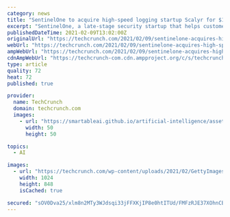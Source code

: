 ```yaml
---
category: news
title: "SentinelOne to acquire high-speed logging startup Scalyr for $155M"
excerpt: "SentinelOne, a late-stage security startup that helps customers make sense of security data using AI and machine learning, announced today that it is acquiring Scalyr, the high-speed logging startup for $155 million in stock and cash."
publishedDateTime: 2021-02-09T13:02:00Z
originalUrl: "https://techcrunch.com/2021/02/09/sentinelone-acquires-high-speed-logging-startup-scalyr-for-155m/"
webUrl: "https://techcrunch.com/2021/02/09/sentinelone-acquires-high-speed-logging-startup-scalyr-for-155m/"
ampWebUrl: "https://techcrunch.com/2021/02/09/sentinelone-acquires-high-speed-logging-startup-scalyr-for-155m/amp/"
cdnAmpWebUrl: "https://techcrunch-com.cdn.ampproject.org/c/s/techcrunch.com/2021/02/09/sentinelone-acquires-high-speed-logging-startup-scalyr-for-155m/amp/"
type: article
quality: 72
heat: 72
published: true

provider:
  name: TechCrunch
  domain: techcrunch.com
  images:
    - url: "https://smartableai.github.io/artificial-intelligence/assets/images/organizations/techcrunch.com-50x50.jpg"
      width: 50
      height: 50

topics:
  - AI

images:
  - url: "https://techcrunch.com/wp-content/uploads/2021/02/GettyImages-998110690.jpg?w=1024"
    width: 1024
    height: 848
    isCached: true

secured: "sOV0Dva25/xlm8n2MTy3WJdsqi33jFFXKjIP8e0htITUd/FMFzRJE37XOhnCBAU4b42N0q5/84srOG5g8hIS1MdW+NUtMPPeQMPojvdXNzzEFkejFTrVMbZwdkUN+yLvYjQKOq3ffaCrU3B8SZW/VmCuxXj3Ha9mSIE3KuqlMTpIDp7FGX+nMLPva0hxxypdJv2d0TNVlleZUUwECK3dh1p2xlGyhy2oXDpTAAaBjo7SNbQ1TOljfUVsXr4Abb1WbjqtLm30m5BS+t4OwNVZuR6JitdYRKGnAhsCRXwy3ijNqFyv5Di6hEYfFlnt8pqSDRfbz8pA6JSAmO1RFSqHTicFRh5dwGOCSUS17JlwDUI=;iCyRxmpiwx71F46bQ9cNJw=="
---
```


